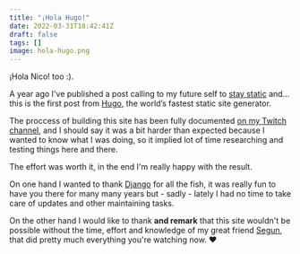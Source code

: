 ```yaml
---
title: "¡Hola Hugo!"
date: 2022-03-31T18:42:41Z
draft: false
tags: []
image: hola-hugo.png
---
```


¡Hola Nico! too :).

A year ago I've published a post calling to my future self to [stay static](/posts/stay-static/) and... this is the first post from [Hugo](https://gohugo.io), the  world’s fastest static site generator.

The proccess of building this site has been fully documented [on my Twitch channel](https://twitch.tv/oscarmlage), and I should say it was a bit harder than expected because I wanted to know what I was doing, so it implied lot of time researching and testing things here and there.

The effort was worth it, in the end I'm really happy with the result.

On one hand I wanted to thank [Django](https://djangoproject.com) for all the fish, it was really fun to have you there for many many years but - sadly - lately I had no time to take care of updates and other maintaining tasks.

On the other hand I would like to thank **and remark** that this site wouldn't be possible without the time, effort and knowledge of my great friend [Segun](https://segundofdez.com), that did pretty much everything you're watching now. ❤️



